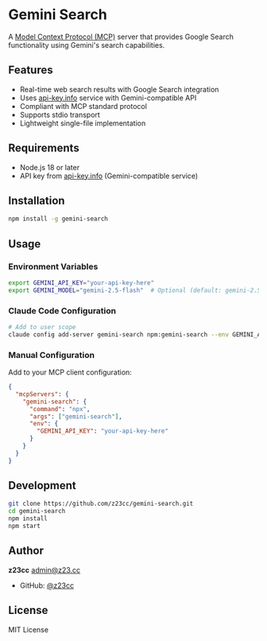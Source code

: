 # Gemini Search

A [Model Context Protocol (MCP)](https://modelcontextprotocol.io) server that provides Google Search functionality using Gemini's search capabilities.

## Features

- Real-time web search results with Google Search integration
- Uses [api-key.info](https://api-key.info) service with Gemini-compatible API
- Compliant with MCP standard protocol
- Supports stdio transport
- Lightweight single-file implementation

## Requirements

- Node.js 18 or later
- API key from [api-key.info](https://api-key.info) (Gemini-compatible service)

## Installation

```bash
npm install -g gemini-search
```

## Usage

### Environment Variables

```bash
export GEMINI_API_KEY="your-api-key-here"
export GEMINI_MODEL="gemini-2.5-flash"  # Optional (default: gemini-2.5-flash)
```

### Claude Code Configuration

```bash
# Add to user scope
claude config add-server gemini-search npm:gemini-search --env GEMINI_API_KEY=your-api-key
```

### Manual Configuration

Add to your MCP client configuration:

```json
{
  "mcpServers": {
    "gemini-search": {
      "command": "npx",
      "args": ["gemini-search"],
      "env": {
        "GEMINI_API_KEY": "your-api-key-here"
      }
    }
  }
}
```

## Development

```bash
git clone https://github.com/z23cc/gemini-search.git
cd gemini-search
npm install
npm start
```

## Author

**z23cc** <admin@z23.cc>

- GitHub: [@z23cc](https://github.com/z23cc)

## License

MIT License